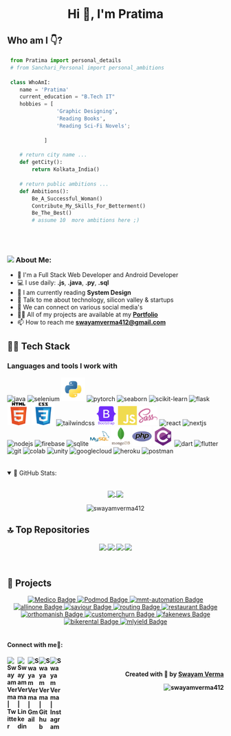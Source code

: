 <h1 align="center">Hi 👋, I'm Pratima</h1>

## Who am I :point_down:?
```python
 from Pratima import personal_details
 # from Sanchari_Personal import personal_ambitions
 
 class WhoAmI:
 	name = 'Pratima'
	current_education = "B.Tech IT"
	hobbies = [
				'Graphic Designing',
				'Reading Books',
				'Reading Sci-Fi Novels';
        			
			]
			
	# return city name ...
	def getCity():
		return Kolkata_India()
		
	# return public ambitions ...
	def Ambitions():
		Be_A_Successful_Woman()
		Contribute_My_Skills_For_Betterment()
		Be_The_Best()
		# assume 10  more ambitions here ;)
		
		
	
```

			

			

### <img src="https://github.com/TheDudeThatCode/TheDudeThatCode/blob/master/Assets/Developer.gif" width="45" /> About Me:
- 🏦 I'm a Full Stack Web Developer and Android Developer
- 💻 I use daily: **.js**, **.java**, **.py**,  **.sql**
- 📖 I am currently reading **System Design**
- 💬 Talk to me about technology, silicon valley & startups
- 👯 We can connect on various social media's
- 👨‍💻 All of my projects are available at my [**Portfolio**](https://portfolio-n87uqaa6u-swayamverma412s-projects.vercel.app/)
- 📫 How to reach me **swayamverma412@gmail.com**

<!--### <img /> Connect with me:
<p align="left">
<a href="https://twitter.com/swayam412" target="blank"><img align="center" src="https://raw.githubusercontent.com/rahuldkjain/github-profile-readme-generator/master/src/images/icons/Social/twitter.svg" alt="swayam412" height="30" width="40" /></a>
<a href="https://linkedin.com/in/swayam-verma-705a9a195" target="blank"><img align="center" src="https://raw.githubusercontent.com/rahuldkjain/github-profile-readme-generator/master/src/images/icons/Social/linked-in-alt.svg" alt="swayam-verma-705a9a195" height="30" width="40" /></a>
<a href="https://instagram.com/_swayam_15" target="blank"><img align="center" src="https://raw.githubusercontent.com/rahuldkjain/github-profile-readme-generator/master/src/images/icons/Social/instagram.svg" alt="_swayam_15" height="30" width="40" /></a>
</p>-->

<!--### <img src="https://github.com/TheDudeThatCode/TheDudeThatCode/blob/master/Assets/Developer.gif" width="45" /> Languages and Tools:-->

## 👩‍💻 Tech Stack
### Languages and tools I work with
<div>
<img height="45" alt="java" src="https://www.vectorlogo.zone/logos/java/java-icon.svg">
<img height="45" alt="selenium" src="https://raw.githubusercontent.com/detain/svg-logos/780f25886640cef088af994181646db2f6b1a3f8/svg/selenium-logo.svg">
<img height="55" alt="python" src="https://raw.githubusercontent.com/github/explore/80688e429a7d4ef2fca1e82350fe8e3517d3494d/topics/python/python.png">
<img height="45" alt="pytorch" src="https://www.vectorlogo.zone/logos/pytorch/pytorch-icon.svg">
<img height="45" alt="seaborn" src="https://seaborn.pydata.org/_images/logo-mark-lightbg.svg">
<img height="45" alt="scikit-learn" src="https://upload.wikimedia.org/wikipedia/commons/0/05/Scikit_learn_logo_small.svg">
<img height="45" alt="flask" src="https://www.vectorlogo.zone/logos/pocoo_flask/pocoo_flask-icon.svg">
<img height="53" alt="html" src="https://raw.githubusercontent.com/github/explore/5c058a388828bb5fde0bcafd4bc867b5bb3f26f3/topics/html/html.png">
<img height="53" alt="css" src="https://raw.githubusercontent.com/github/explore/80688e429a7d4ef2fca1e82350fe8e3517d3494d/topics/css/css.png"> 
<img height="45" alt="tailwindcss" src="https://www.vectorlogo.zone/logos/tailwindcss/tailwindcss-icon.svg">
<img height="45" alt="bootstrap" src="https://raw.githubusercontent.com/devicons/devicon/master/icons/bootstrap/bootstrap-plain-wordmark.svg">
<img height="45" alt="js" src="https://raw.githubusercontent.com/devicons/devicon/master/icons/javascript/javascript-plain.svg">
<img height="45" alt="sass" src="https://raw.githubusercontent.com/devicons/devicon/master/icons/sass/sass-original.svg">
<img height="45" alt="react" src="https://www.vectorlogo.zone/logos/reactjs/reactjs-icon.svg">
<img height="45" alt="nextjs" src="https://cdn.worldvectorlogo.com/logos/nextjs-2.svg">
<img height="45" alt="nodejs" src="https://www.vectorlogo.zone/logos/nodejs/nodejs-icon.svg">
<img height="45" alt="firebase" src="https://www.vectorlogo.zone/logos/firebase/firebase-icon.svg">
<img height="45" alt="sqlite" src="https://www.vectorlogo.zone/logos/sqlite/sqlite-icon.svg">
<img height="45" alt="mysql" src="https://raw.githubusercontent.com/devicons/devicon/master/icons/mysql/mysql-original-wordmark.svg">
<img height="45" alt="mongodb" src="https://raw.githubusercontent.com/devicons/devicon/master/icons/mongodb/mongodb-original-wordmark.svg">
<img height="45" alt="php" src="https://raw.githubusercontent.com/devicons/devicon/master/icons/php/php-original.svg">
<img height="45" alt="csharp" src="https://raw.githubusercontent.com/devicons/devicon/master/icons/csharp/csharp-original.svg">
<img height="45" alt="dart" src="https://www.vectorlogo.zone/logos/dartlang/dartlang-icon.svg">
<img height="45" alt="flutter" src="https://www.vectorlogo.zone/logos/flutterio/flutterio-icon.svg">
<img height="45" alt="git" src="https://www.vectorlogo.zone/logos/git-scm/git-scm-icon.svg">
<img height="45" alt="colab" src="https://colab.research.google.com/img/colab_favicon_256px.png">
<img height="45" alt="unity" src="https://www.vectorlogo.zone/logos/unity3d/unity3d-icon.svg">
<img height="45" alt="googlecloud" src="https://www.vectorlogo.zone/logos/google_cloud/google_cloud-icon.svg">
<img height="45" alt="heroku" src="https://www.vectorlogo.zone/logos/heroku/heroku-icon.svg">
<img height="45" alt="postman" src="https://www.vectorlogo.zone/logos/getpostman/getpostman-icon.svg">


</div>
<br>
<br>
<!--### <img src="https://github.com/TheDudeThatCode/TheDudeThatCode/blob/master/Assets/Developer.gif" width="45" /> Github Stats:
  <p align="left"> <img src="https://github-readme-stats.vercel.app/api/top-langs/?username=swayamverma412" alt="swayamverma412" />-->


<details open="">
<summary>
 📔 GitHub Stats:
</summary>
<br>
<p align="center">
  <a href="https://github.com/swayamverma412">
    <img align="center"  height="175px" src="https://github-readme-stats.vercel.app/api?username=swayamverma412&show_icons=true&hide_border=true&title_color=94b4a4&amp&icon_color=FFFFFF&amp&text_color=FFFFFF&amp&bg_color=000000&count_private=true&include_all_commits=true"/>
  </a>
  <a href="https://github.com/swayamverma412">
    <img align="center" height="175px" src="https://github-readme-stats.vercel.app/api/top-langs/?username=swayamverma412&text_color=FFFFFF&bg_color=000000&title_color=94b4a4&langs_count=15&layout=compact&hide_border=true" />
  </a>
</p>
  <p align="center"><img align="center" src="https://github-readme-streak-stats.herokuapp.com/?user=swayamverma412&text_color=FFFFFF&bg_color=000000&title_color=94b4a4&langs_count=15&layout=compact&hide_border=true" alt="swayamverma412" /></p>
</details>


## 🔝 Top Repositories
<div align = "center">
<a href="https://medico-deploy.onrender.com/">
  <img align="center" src="https://github-readme-stats.vercel.app/api/pin/?username=swayamverma412&repo=Medico-Deploy&theme=transparent" />
</a>
<a href="https://podmode.vercel.app/">
  <img align="center" src="https://github-readme-stats.vercel.app/api/pin/?username=swayamverma412&repo=PODMODE&theme=transparent" />
</a>
<a href="https://github.com/swayamverma412/MMT_Automation">
  <img align="center" src="https://github-readme-stats.vercel.app/api/pin/?username=swayamverma412&repo=MMT_Automation&theme=transparent" />
</a>
<a href="https://github.com/swayamverma412/ALL_IN_ONE">
  <img align="center" src="https://github-readme-stats.vercel.app/api/pin/?username=swayamverma412&repo=ALL_IN_ONE&theme=transparent" />
</a>
</div>
<br>
<br>

## 📔 Projects
<div id="badges" align = "center">

  <a href="https://medico-deploy.onrender.com/">
    <img src="https://img.shields.io/badge/Medico-blue?style=for-the-badge" alt="Medico Badge"/>
  </a>

  <a href="https://github.com/swayamverma412/PODMODE">
    <img src="https://img.shields.io/badge/PODMOD-red?style=for-the-badge" alt="Podmod Badge"/>
  </a>

  <a href="https://github.com/swayamverma412/MMT_Automation">
    <img src="https://img.shields.io/badge/MMT_Automation-yellow?style=for-the-badge" alt="mmt-automation Badge"/>
  </a>

  <a href="https://github.com/swayamverma412/ALL_IN_ONE">
    <img src="https://img.shields.io/badge/ALL_IN_ONE-orange?style=for-the-badge" alt="allinone Badge"/>
  </a>

  <a href="https://saviourswayam.000webhostapp.com/index.php">
    <img src="https://img.shields.io/badge/SAVIOUR-mint?style=for-the-badge" alt="saviour Badge"/>
  </a>

   <a href="https://github.com/swayamverma412/EV_Routing">
    <img src="https://img.shields.io/badge/EV_Routing-grey?style=for-the-badge" alt="routing Badge"/>
  </a>

  <a href="https://restauarnt-nextjs-deploy.vercel.app/">
    <img src="https://img.shields.io/badge/RESTAURANT-blue?style=for-the-badge" alt="restaurant Badge"/>
  </a>

  <a href="www.orthomanish.com/">
    <img src="https://img.shields.io/badge/ORTHOMANISH-lavender?style=for-the-badge" alt="orthomanish Badge"/>
  </a>

  <a href="https://github.com/swayamverma412/Customer_Churn_Prediction">
    <img src="https://img.shields.io/badge/Customer_Churn_Prediction-pink?style=for-the-badge" alt="customerchurn Badge"/>
  </a>

  <a href="https://github.com/swayamverma412/Fake_News_Detection">
    <img src="https://img.shields.io/badge/Fake_News_Detection-maroon?style=for-the-badge" alt="fakenews Badge"/>
  </a>

<a href="https://github.com/swayamverma412/Bike_Rental_website">
    <img src="https://img.shields.io/badge/Bike_Rental_Website-gold?style=for-the-badge" alt="bikerental Badge"/>
</a>

<a href="https://github.com/swayamverma412/ML_YIELD">
    <img src="https://img.shields.io/badge/ML_YIELD-teal?style=for-the-badge" alt="mlyield Badge"/>
</a>
  
</div>
<br>

<!--## <img src="https://github.com/TheDudeThatCode/TheDudeThatCode/blob/master/Assets/Developer.gif" width="45" /> Projects
- [MEDICO](https://medico-deploy.onrender.com/) :-
 Medico is a web app offering personalized medical recommendations using machine learning on user data for disease prediction, drug response, and alternative medicine,improving healthcare outcomes.

- [PODMOD](https://github.com/swayamverma412/PODMODE) :-
  Podcast Web Application is a web-based application that allows users to browse, listen to, and create podcasts. The main objective of this project was to create a user-friendly application that would provide a platform for users to listen to     their favorite podcasts from any device with internet access.

- [MMT_Automation](https://github.com/swayamverma412/MMT_Automation) :-
  This project aims to automate the functionality of booking a train ticket on the MakeMyTrip website.

 
- [ALL_IN_ONE](https://github.com/swayamverma412/ALL_IN_ONE) :-
  This multi-vendor application provides a platform for customers to browse and purchase products from multiple vendors. It also includes features for managing orders, deliveries, and administrative tasks.

- [Saviour](https://saviourswayam.000webhostapp.com/index.php) :-
  The Blood Donor Management System is a responsive and mobile-friendly web application with an easy-to-use interface. It features donor registration, a search engine based on blood group and location, donor details, blood request functionality, and a contact form. The admin section allows management of blood groups, donor information, website pages, queries, and contact information, with an integrated dashboard for easy monitoring and control.

- [EV Routing](https://github.com/swayamverma412/EV_Routing) :-
This repository contains a project that aims to provide a predictive routing solution for electric vehicle (EV) users, taking into account EV charging station locations, battery charge, and charging time. The project utilizes a road network graph, EV charging station data, and machine learning techniques to calculate the shortest path and recommend the nearest charging station if necessary.

- [Restaurant_NextJS](https://restauarnt-nextjs-deploy.vercel.app/) :-
  Restaurant using Next.js is a web application showcasing a restaurant's menu and location. It features a Google Map link for easy navigation, highlights trending dishes based on ratings, allows for the addition of food images, and offers filters by category and season. Additionally, a reservation system or user reviews could enhance the website's    functionality and user experience.

- [Orthomanish](www.orthomanish.com/) :-
Orthomanish is an orthopaedic website designed to streamline patient appointments. Utilizing Firebase, it efficiently manages booking requests, providing a user-friendly experience for both patients and healthcare providers

- [Customer_Churn_Prediction](https://github.com/swayamverma412/Customer_Churn_Prediction) :-
  Customer churn prediction predicts the churn risk score using machine learning

- [Fake_News_Prediction](https://github.com/swayamverma412/Fake_News_Detection) :-
  Fake News Detection is a machine learning project aimed at identifying and classifying fake news articles. The project utilizes various natural language processing (NLP) techniques and machine learning algorithms to distinguish between real and fake news sources.

- [Bike_Rental_Website](https://github.com/swayamverma412/Bike_Rental_website) :-
  It is an online bike rental system. A company named bikebook offers multiple categories of bikes for rent for people around the country. So we have designed an application from where the customer can register to rent their desirable bike or bicycle for a specific time.

- [Crop Yield](https://github.com/swayamverma412/ML_YIELD) :-
  Crop Yield Prediction using Machine Learning is a cutting-edge approach that leverages historical crop data, soil quality, and other relevant factors to forecast future yields accurately. By analyzing this data, farmers can make informed decisions about crop selection, planting strategies, and resource allocation, ultimately maximum-->

<h4> Connect with me🤝: <h4>
  </hr>
  <a href="https://twitter.com/swayam412">
  <img align="left" alt=" Swayam Verma | Twitter" width="24px" src="https://www.vectorlogo.zone/logos/twitter/twitter-icon.svg" />
  </a>
  <a href="https://www.linkedin.com/in/swayamverma412/">
   <img align="left" alt=" Swayam Verma | Linkedin" width="24px" src="https://www.vectorlogo.zone/logos/linkedin/linkedin-icon.svg" />
  </a>
  <a href="mailto:swayamverma412@gmail.com">
    <img align="left" alt="Swayam Verma | Gmail" width="26px" src="https://www.vectorlogo.zone/logos/gmail/gmail-icon.svg" />
  </a>
  <a href="https://github.com/swayamverma412">
    <img align="left" alt="Swayam Verma| Github" width="26px" src="https://www.vectorlogo.zone/logos/github/github-tile.svg" />
  </a>
  <a href="https://instagram.com/_swayam_15">
    <img align="left" alt="Swayam Verma| Instagram" width="26px" src="https://www.vectorlogo.zone/logos/instagram/instagram-tile.svg" />
  </a>
  <br>

<p align="right" > Created with 🖤 by <a href="https://github.com/swayamverma412">Swayam Verma</a></p>
<p align="right" > <img src="https://komarev.com/ghpvc/?username=swayamverma412&label=Profile%20views&color=0e75b6&style=flat" alt="swayamverma412" /> </p>




